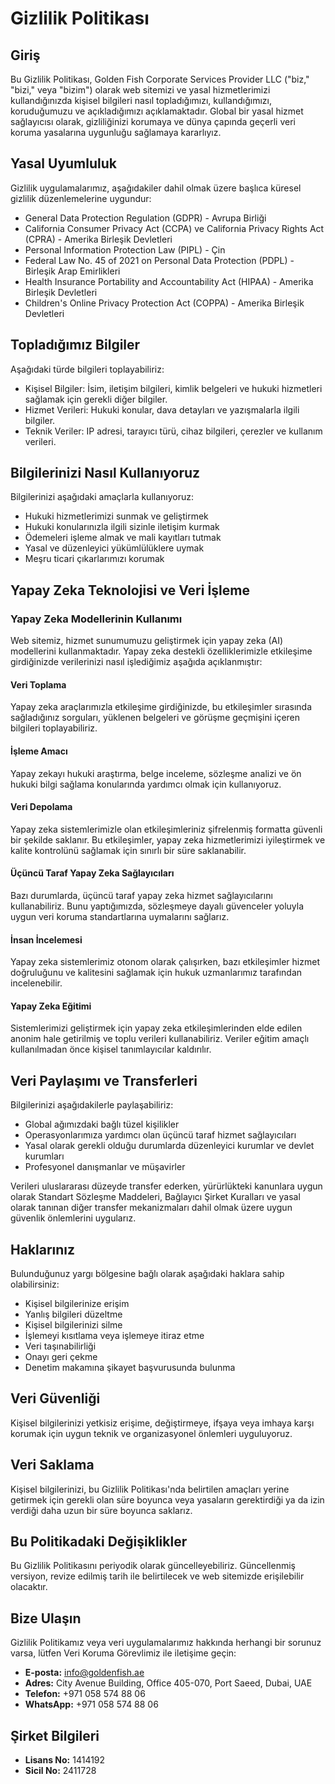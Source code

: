 # Gizlilik Politikası

## Giriş

Bu Gizlilik Politikası, Golden Fish Corporate Services Provider LLC ("biz," "bizi," veya "bizim") olarak web sitemizi ve yasal hizmetlerimizi kullandığınızda kişisel bilgileri nasıl topladığımızı, kullandığımızı, koruduğumuzu ve açıkladığımızı açıklamaktadır. Global bir yasal hizmet sağlayıcısı olarak, gizliliğinizi korumaya ve dünya çapında geçerli veri koruma yasalarına uygunluğu sağlamaya kararlıyız.

## Yasal Uyumluluk

Gizlilik uygulamalarımız, aşağıdakiler dahil olmak üzere başlıca küresel gizlilik düzenlemelerine uygundur:

- General Data Protection Regulation (GDPR) - Avrupa Birliği
- California Consumer Privacy Act (CCPA) ve California Privacy Rights Act (CPRA) - Amerika Birleşik Devletleri
- Personal Information Protection Law (PIPL) - Çin
- Federal Law No. 45 of 2021 on Personal Data Protection (PDPL) - Birleşik Arap Emirlikleri
- Health Insurance Portability and Accountability Act (HIPAA) - Amerika Birleşik Devletleri
- Children's Online Privacy Protection Act (COPPA) - Amerika Birleşik Devletleri

## Topladığımız Bilgiler

Aşağıdaki türde bilgileri toplayabiliriz:

- Kişisel Bilgiler: İsim, iletişim bilgileri, kimlik belgeleri ve hukuki hizmetleri sağlamak için gerekli diğer bilgiler.
- Hizmet Verileri: Hukuki konular, dava detayları ve yazışmalarla ilgili bilgiler.
- Teknik Veriler: IP adresi, tarayıcı türü, cihaz bilgileri, çerezler ve kullanım verileri.

## Bilgilerinizi Nasıl Kullanıyoruz

Bilgilerinizi aşağıdaki amaçlarla kullanıyoruz:

- Hukuki hizmetlerimizi sunmak ve geliştirmek
- Hukuki konularınızla ilgili sizinle iletişim kurmak
- Ödemeleri işleme almak ve mali kayıtları tutmak
- Yasal ve düzenleyici yükümlülüklere uymak
- Meşru ticari çıkarlarımızı korumak

## Yapay Zeka Teknolojisi ve Veri İşleme

### Yapay Zeka Modellerinin Kullanımı

Web sitemiz, hizmet sunumumuzu geliştirmek için yapay zeka (AI) modellerini kullanmaktadır. Yapay zeka destekli özelliklerimizle etkileşime girdiğinizde verilerinizi nasıl işlediğimiz aşağıda açıklanmıştır:

#### Veri Toplama

Yapay zeka araçlarımızla etkileşime girdiğinizde, bu etkileşimler sırasında sağladığınız sorguları, yüklenen belgeleri ve görüşme geçmişini içeren bilgileri toplayabiliriz.

#### İşleme Amacı

Yapay zekayı hukuki araştırma, belge inceleme, sözleşme analizi ve ön hukuki bilgi sağlama konularında yardımcı olmak için kullanıyoruz.

#### Veri Depolama

Yapay zeka sistemlerimizle olan etkileşimleriniz şifrelenmiş formatta güvenli bir şekilde saklanır. Bu etkileşimler, yapay zeka hizmetlerimizi iyileştirmek ve kalite kontrolünü sağlamak için sınırlı bir süre saklanabilir.

#### Üçüncü Taraf Yapay Zeka Sağlayıcıları

Bazı durumlarda, üçüncü taraf yapay zeka hizmet sağlayıcılarını kullanabiliriz. Bunu yaptığımızda, sözleşmeye dayalı güvenceler yoluyla uygun veri koruma standartlarına uymalarını sağlarız.

#### İnsan İncelemesi

Yapay zeka sistemlerimiz otonom olarak çalışırken, bazı etkileşimler hizmet doğruluğunu ve kalitesini sağlamak için hukuk uzmanlarımız tarafından incelenebilir.

#### Yapay Zeka Eğitimi

Sistemlerimizi geliştirmek için yapay zeka etkileşimlerinden elde edilen anonim hale getirilmiş ve toplu verileri kullanabiliriz. Veriler eğitim amaçlı kullanılmadan önce kişisel tanımlayıcılar kaldırılır.

## Veri Paylaşımı ve Transferleri

Bilgilerinizi aşağıdakilerle paylaşabiliriz:

- Global ağımızdaki bağlı tüzel kişilikler
- Operasyonlarımıza yardımcı olan üçüncü taraf hizmet sağlayıcıları
- Yasal olarak gerekli olduğu durumlarda düzenleyici kurumlar ve devlet kurumları
- Profesyonel danışmanlar ve müşavirler

Verileri uluslararası düzeyde transfer ederken, yürürlükteki kanunlara uygun olarak Standart Sözleşme Maddeleri, Bağlayıcı Şirket Kuralları ve yasal olarak tanınan diğer transfer mekanizmaları dahil olmak üzere uygun güvenlik önlemlerini uygularız.

## Haklarınız

Bulunduğunuz yargı bölgesine bağlı olarak aşağıdaki haklara sahip olabilirsiniz:

- Kişisel bilgilerinize erişim
- Yanlış bilgileri düzeltme
- Kişisel bilgilerinizi silme
- İşlemeyi kısıtlama veya işlemeye itiraz etme
- Veri taşınabilirliği
- Onayı geri çekme
- Denetim makamına şikayet başvurusunda bulunma

## Veri Güvenliği

Kişisel bilgilerinizi yetkisiz erişime, değiştirmeye, ifşaya veya imhaya karşı korumak için uygun teknik ve organizasyonel önlemleri uyguluyoruz.

## Veri Saklama

Kişisel bilgilerinizi, bu Gizlilik Politikası'nda belirtilen amaçları yerine getirmek için gerekli olan süre boyunca veya yasaların gerektirdiği ya da izin verdiği daha uzun bir süre boyunca saklarız.

## Bu Politikadaki Değişiklikler

Bu Gizlilik Politikasını periyodik olarak güncelleyebiliriz. Güncellenmiş versiyon, revize edilmiş tarih ile belirtilecek ve web sitemizde erişilebilir olacaktır.

## Bize Ulaşın

Gizlilik Politikamız veya veri uygulamalarımız hakkında herhangi bir sorunuz varsa, lütfen Veri Koruma Görevlimiz ile iletişime geçin:

- **E-posta:** info@goldenfish.ae
- **Adres:** City Avenue Building, Office 405-070, Port Saeed, Dubai, UAE
- **Telefon:** +971 058 574 88 06
- **WhatsApp:** +971 058 574 88 06

## Şirket Bilgileri

- **Lisans No:** 1414192
- **Sicil No:** 2411728